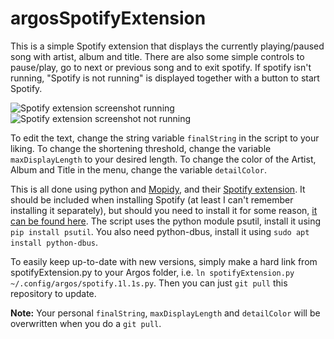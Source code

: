 # argosSpotifyExtension

This is a simple Spotify extension that displays the currently playing/paused song with artist, album and title.
There are also some simple controls to pause/play, go to next or previous song and to exit spotify.
If spotify isn't running, "Spotify is not running" is displayed together with a button to start Spotify.

![Spotify extension screenshot running](https://i.imgur.com/QwXCofR.png)
![Spotify extension screenshot not running](https://i.imgur.com/Re7fPg7.png)

To edit the text, change the string variable `finalString` in the script to your liking. To change the shortening threshold, change the variable `maxDisplayLength` to your desired length. To change the color of the Artist, Album and Title in the menu, change the variable `detailColor`.

This is all done using python and [Mopidy](https://docs.mopidy.com/en/latest/), and their [Spotify extension](https://github.com/mopidy/mopidy-spotify). It should be included when installing Spotify (at least I can't remember installing it separately), but should you need to install it for some reason, [it can be found here](https://docs.mopidy.com/en/latest/installation/debian/#installing-extensions). The script uses the python module psutil, install it using `pip install psutil`. You also need python-dbus, install it using `sudo apt install python-dbus`.

To easily keep up-to-date with new versions, simply make a hard link from spotifyExtension.py to your Argos folder, i.e. `ln spotifyExtension.py ~/.config/argos/spotify.1l.1s.py`. Then you can just `git pull` this repository to update.

**Note:** Your personal `finalString`, `maxDisplayLength` and `detailColor` will be overwritten when you do a `git pull`.